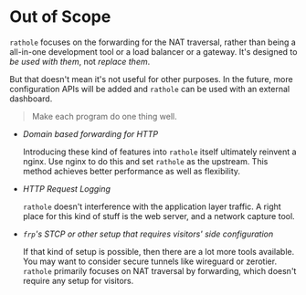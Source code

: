 # Out of Scope

`rathole` focuses on the forwarding for the NAT traversal, rather than being a all-in-one development tool or a load balancer or a gateway. It's designed to *be used with them*, not *replace them*.

But that doesn't mean it's not useful for other purposes. In the future, more configuration APIs will be added and `rathole` can be used with an external dashboard.

> Make each program do one thing well.

- *Domain based forwarding for HTTP*

  Introducing these kind of features into `rathole` itself ultimately reinvent a nginx. Use nginx to do this and set `rathole` as the upstream. This method achieves better performance as well as flexibility.

- *HTTP Request Logging*

  `rathole` doesn't interference with the application layer traffic. A right place for this kind of stuff is the web server, and a network capture tool.

- *`frp`'s STCP or other setup that requires visitors' side configuration*

  If that kind of setup is possible, then there are a lot more tools available. You may want to consider secure tunnels like wireguard or zerotier. `rathole` primarily focuses on NAT traversal by forwarding, which doesn't require any setup for visitors. 
